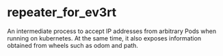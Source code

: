 # repeater_for_ev3rt
An intermediate process to accept IP addresses from arbitrary Pods when running on kubernetes. At the same time, it also exposes information obtained from wheels such as odom and path.
